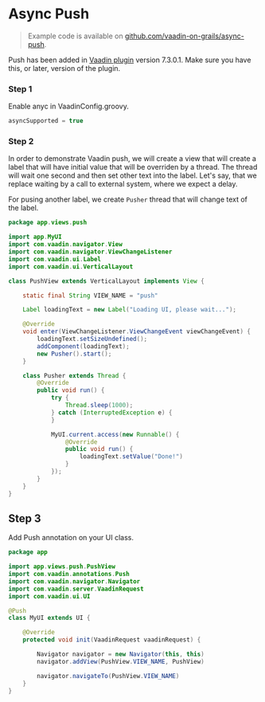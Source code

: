 # Async Push

> Example code is available on
[github.com/vaadin-on-grails/async-push](https://github.com/vaadin-on-grails/async-push).

Push has been added in [Vaadin plugin](http://grails.org/plugin/vaadin) version 7.3.0.1. Make sure you have this, or later, version of the plugin.

### Step 1

Enable anyc in VaadinConfig.groovy.

``` java
asyncSupported = true
```

### Step 2

In order to demonstrate Vaadin push, we will create a view that will create a label that will have initial value that will be overriden by a thread. The thread will wait one second and then set other text into the label. Let's say, that we replace waiting by a call to external system, where we expect a delay.

For pusing another label, we create `Pusher` thread that will change text of the label.

``` java
package app.views.push

import app.MyUI
import com.vaadin.navigator.View
import com.vaadin.navigator.ViewChangeListener
import com.vaadin.ui.Label
import com.vaadin.ui.VerticalLayout

class PushView extends VerticalLayout implements View {

    static final String VIEW_NAME = "push"

    Label loadingText = new Label("Loading UI, please wait...");

    @Override
    void enter(ViewChangeListener.ViewChangeEvent viewChangeEvent) {
        loadingText.setSizeUndefined();
        addComponent(loadingText);
        new Pusher().start();
    }

    class Pusher extends Thread {
        @Override
        public void run() {
            try {
                Thread.sleep(1000);
            } catch (InterruptedException e) {
            }

            MyUI.current.access(new Runnable() {
                @Override
                public void run() {
                    loadingText.setValue("Done!")
                }
            });
        }
    }
}
```

## Step 3

Add Push annotation on your UI class.

``` java
package app

import app.views.push.PushView
import com.vaadin.annotations.Push
import com.vaadin.navigator.Navigator
import com.vaadin.server.VaadinRequest
import com.vaadin.ui.UI

@Push
class MyUI extends UI {

    @Override
    protected void init(VaadinRequest vaadinRequest) {

        Navigator navigator = new Navigator(this, this)
        navigator.addView(PushView.VIEW_NAME, PushView)

        navigator.navigateTo(PushView.VIEW_NAME)
    }
}
```
